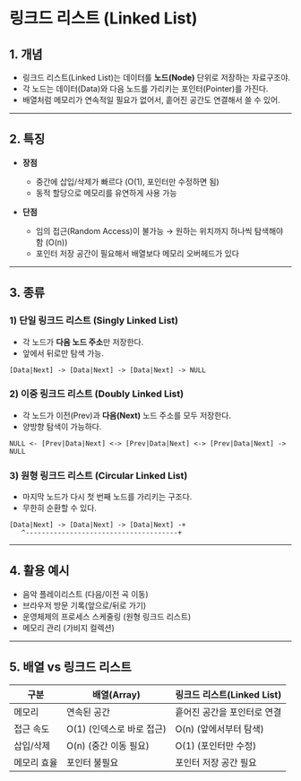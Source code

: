 # 링크드 리스트 (Linked List)

## 1. 개념

* 링크드 리스트(Linked List)는 데이터를 **노드(Node)** 단위로 저장하는 자료구조야.
* 각 노드는 데이터(Data)와 다음 노드를 가리키는 포인터(Pointer)를 가진다.
* 배열처럼 메모리가 연속적일 필요가 없어서, 흩어진 공간도 연결해서 쓸 수 있어.

---

## 2. 특징

* **장점**

  * 중간에 삽입/삭제가 빠르다 (O(1), 포인터만 수정하면 됨)
  * 동적 할당으로 메모리를 유연하게 사용 가능
* **단점**

  * 임의 접근(Random Access)이 불가능 → 원하는 위치까지 하나씩 탐색해야 함 (O(n))
  * 포인터 저장 공간이 필요해서 배열보다 메모리 오버헤드가 있다

---

## 3. 종류

### 1) 단일 링크드 리스트 (Singly Linked List)

* 각 노드가 **다음 노드 주소**만 저장한다.
* 앞에서 뒤로만 탐색 가능.

```
[Data|Next] -> [Data|Next] -> [Data|Next] -> NULL
```

### 2) 이중 링크드 리스트 (Doubly Linked List)

* 각 노드가 이전(Prev)과 **다음(Next)** 노드 주소를 모두 저장한다.
* 양방향 탐색이 가능하다.

```
NULL <- [Prev|Data|Next] <-> [Prev|Data|Next] <-> [Prev|Data|Next] -> NULL
```

### 3) 원형 링크드 리스트 (Circular Linked List)

* 마지막 노드가 다시 첫 번째 노드를 가리키는 구조다.
* 무한히 순환할 수 있다.

```
[Data|Next] -> [Data|Next] -> [Data|Next] -+
   ^--------------------------------------+
```

---

## 4. 활용 예시

* 음악 플레이리스트 (다음/이전 곡 이동)
* 브라우저 방문 기록(앞으로/뒤로 가기)
* 운영체제의 프로세스 스케줄링 (원형 링크드 리스트)
* 메모리 관리 (가비지 컬렉션)

---

## 5. 배열 vs 링크드 리스트

| 구분     | 배열(Array)         | 링크드 리스트(Linked List) |
| ------ | ----------------- | -------------------- |
| 메모리    | 연속된 공간            | 흩어진 공간을 포인터로 연결      |
| 접근 속도  | O(1) (인덱스로 바로 접근) | O(n) (앞에서부터 탐색)      |
| 삽입/삭제  | O(n) (중간 이동 필요)   | O(1) (포인터만 수정)       |
| 메모리 효율 | 포인터 불필요           | 포인터 저장 공간 필요         |
